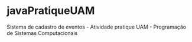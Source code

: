 # javaPratiqueUAM
Sistema de cadastro de eventos - Atividade pratique UAM - Programação de Sistemas Computacionais
